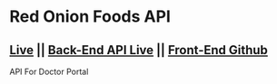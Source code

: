 # Red Onion Foods API

## [Live](https://doctor-portal-bhnibir.web.app/) || [Back-End API Live](https://agile-savannah-65614.herokuapp.com/) || [Front-End Github ](https://github.com/bhNibir/doctor-portal)

API For Doctor Portal
